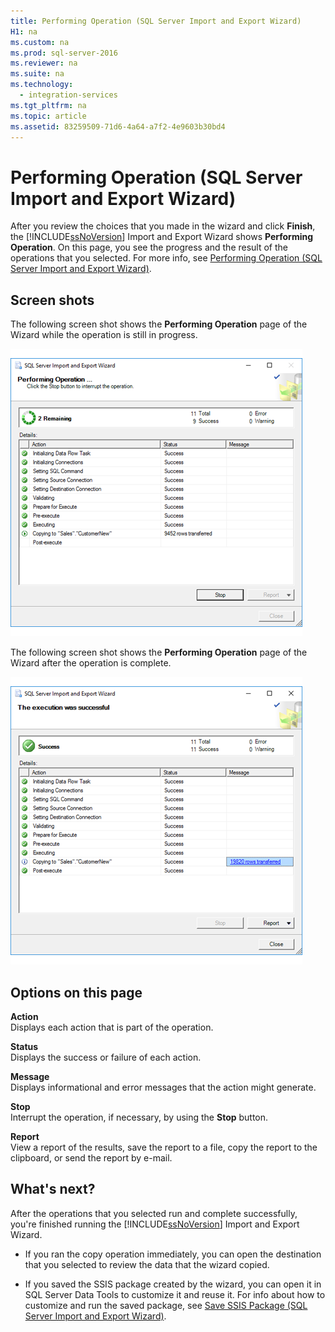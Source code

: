 ```yaml
---
title: Performing Operation (SQL Server Import and Export Wizard)
H1: na
ms.custom: na
ms.prod: sql-server-2016
ms.reviewer: na
ms.suite: na
ms.technology: 
  - integration-services
ms.tgt_pltfrm: na
ms.topic: article
ms.assetid: 83259509-71d6-4a64-a7f2-4e9603b30bd4
---
```

# Performing Operation (SQL Server Import and Export Wizard)
  After you review the choices that you made in the wizard and click **Finish**, the [!INCLUDE[ssNoVersion](../../Topics/TopicNameContainA/includes/ssNoVersion_md.md)] Import and Export Wizard shows  **Performing Operation**. On this page, you see the progress and the result of the operations that you selected. For more info, see [Performing Operation \(SQL Server Import and Export Wizard\)](../../Topics/TopicNameNotContainA/Performing-Operation--SQL-Server-Import-and-Export-Wizard-.md).  
  
## Screen shots  
 The following screen shot shows the **Performing Operation** page of the Wizard while the operation is still in progress.  
  
 ![Performing operation page of the Import and Export Wizard](../../Topics/TopicNameNotContainA/media/Performing-operation1.png "Performing operation1")  
  
 The following screen shot shows the **Performing Operation** page of the Wizard after the operation is complete.  
  
 ![Performing operation page of the Import and Export Wizard](../../Topics/TopicNameNotContainA/media/Performing-operation2.png "Performing operation2")  
  
## Options on this page  
 **Action**  
 Displays each action that is part of the operation.  
  
 **Status**  
 Displays the success or failure of each action.  
  
 **Message**  
 Displays informational and error messages that the action might generate.  
  
 **Stop**  
 Interrupt the operation, if necessary, by using the **Stop** button.  
  
 **Report**  
 View a report of the results, save the report to a file, copy the report to the clipboard, or send the report by e\-mail.  
  
## What's next?  
 After the operations that you selected run and complete successfully, you're finished running the [!INCLUDE[ssNoVersion](../../Topics/TopicNameContainA/includes/ssNoVersion_md.md)] Import and Export Wizard.  
  
-   If you ran the copy operation immediately, you can open the destination that you selected to review the data that the wizard copied.  
  
-   If you saved the SSIS package created by the wizard, you can open it in SQL Server Data Tools to customize it and reuse it. For info about how to customize and run the saved package, see [Save SSIS Package &#40;SQL Server Import and Export Wizard&#41;](../../Topics/TopicNameNotContainA/Save-SSIS-Package--SQL-Server-Import-and-Export-Wizard-.md).  
  
  